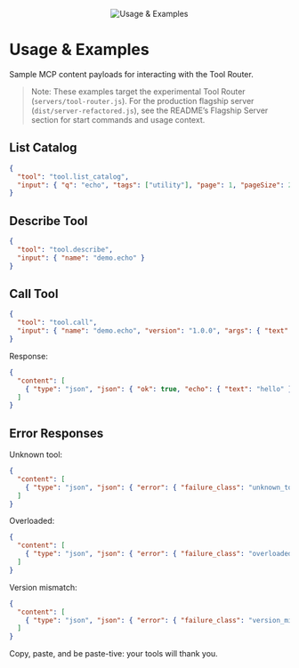 <p align="center">
  <img src="../../assets/headers/animated-header-4.svg" alt="Usage & Examples" />
</p>

# Usage & Examples

Sample MCP content payloads for interacting with the Tool Router.

> Note: These examples target the experimental Tool Router (`servers/tool-router.js`). For the production flagship server (`dist/server-refactored.js`), see the README’s Flagship Server section for start commands and usage context.

## List Catalog

```json
{
  "tool": "tool.list_catalog",
  "input": { "q": "echo", "tags": ["utility"], "page": 1, "pageSize": 20 }
}
```

## Describe Tool

```json
{
  "tool": "tool.describe",
  "input": { "name": "demo.echo" }
}
```

## Call Tool

```json
{
  "tool": "tool.call",
  "input": { "name": "demo.echo", "version": "1.0.0", "args": { "text": "hello" } }
}
```

Response:

```json
{
  "content": [
    { "type": "json", "json": { "ok": true, "echo": { "text": "hello" } } }
  ]
}
```

## Error Responses

Unknown tool:

```json
{
  "content": [
    { "type": "json", "json": { "error": { "failure_class": "unknown_tool", "hint": "No such tool: nope.sorry" } } }
  ]
}
```

Overloaded:

```json
{
  "content": [
    { "type": "json", "json": { "error": { "failure_class": "overloaded", "hint": "too many calls", "retry_after_ms": 500 } } }
  ]
}
```

Version mismatch:

```json
{
  "content": [
    { "type": "json", "json": { "error": { "failure_class": "version_mismatch", "hint": "Expected 1.0.0; got 2.0.0" } } }
  ]
}
```

Copy, paste, and be paste-tive: your tools will thank you.
